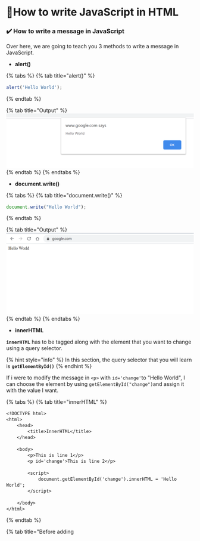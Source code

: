 # :triangular_flag_on_post:How to write JavaScript in HTML

### :heavy_check_mark: How to write a message in JavaScript

Over here, we are going to teach you 3 methods to write a message in JavaScript.

* **alert\(\)**

{% tabs %}
{% tab title="alert\(\)" %}
```javascript
alert('Hello World');
```
{% endtab %}

{% tab title="Output" %}
![](.gitbook/assets/image%20%289%29.png)
{% endtab %}
{% endtabs %}

* **document.write\(\)**

{% tabs %}
{% tab title="document.write\(\)" %}
```javascript
document.write("Hello World");
```
{% endtab %}

{% tab title="Output" %}
![](.gitbook/assets/image%20%2815%29.png)
{% endtab %}
{% endtabs %}

* **innerHTML**

**`innerHTML`** has to be tagged along with the element that you want to change using a query selector.

{% hint style="info" %}
In this section, the query selector that you will learn is **`getElementById()`**
{% endhint %}

If i were to modify the message in `<p>` with `id='change'`to "Hello World", I can choose the element by using `getElementById("change")`and assign it with the value I want.

{% tabs %}
{% tab title="innerHTML" %}
```markup
<!DOCTYPE html>
<html>
    <head>
        <title>InnerHTML</title>
    </head>

    <body>
        <p>This is line 1</p>
        <p id='change'>This is line 2</p>

        <script>
            document.getElementById('change').innerHTML = 'Hello World';
        </script>

    </body>
</html>
```
{% endtab %}

{% tab title="Before adding <script>" %}
![](.gitbook/assets/gitbook_innerhtml_before.jpg)
{% endtab %}

{% tab title="After adding <script>" %}
![](.gitbook/assets/gitbook_innerhtml_after.jpg)
{% endtab %}
{% endtabs %}

### :heavy_check_mark: To write JavaScript in a HTML file

We need to include **`<script>   </script>`** in the **`<body>`** of the HTML element.

```markup
<!DOCTYPE html>
<html>
    <head>
        <title>This is the HTML Page</title>
    </head>

    <body>
        <p>Let's try writing JavaScript in HTML!</p>
        <p id='this'>Try This!</p>

        <script>
            alert('Hello World');
            document.write('I love WebLaunch');
            document.getElementById('this').innerHTML='Change to This!';
            
        </script>

    </body>
</html>
```

These are the outputs:

{% tabs %}
{% tab title="alert\(\'Hello World\'\);" %}
![](.gitbook/assets/gitbook_js_html_1.jpg)
{% endtab %}

{% tab title="document.write\(\'I love WebLaunch\'\);" %}
![](.gitbook/assets/gitbook_js_html_2.jpg)
{% endtab %}

{% tab title="document.getElementById\(\'this\'\).innerHTML=\'Change to This!\';" %}
![](.gitbook/assets/gitbook_js_html_3.jpg)
{% endtab %}
{% endtabs %}

